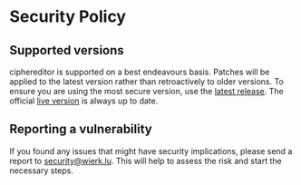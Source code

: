 
# Security Policy

## Supported versions

ciphereditor is supported on a best endeavours basis. Patches will be applied to the latest version rather than retroactively to older versions. To ensure you are using the most secure version, use the [latest release](https://github.com/wierkstudio/ciphereditor/releases/latest). The official [live version](https://ciphereditor.com/) is always up to date.

## Reporting a vulnerability

If you found any issues that might have security implications, please send a report to security@wierk.lu. This will help to assess the risk and start the necessary steps.
